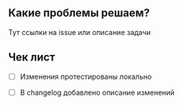 ## Какие проблемы решаем?

Тут ссылки на issue или описание задачи

## Чек лист

- [ ] Изменения протестированы локально
- [ ] В changelog добавлено описание изменений

